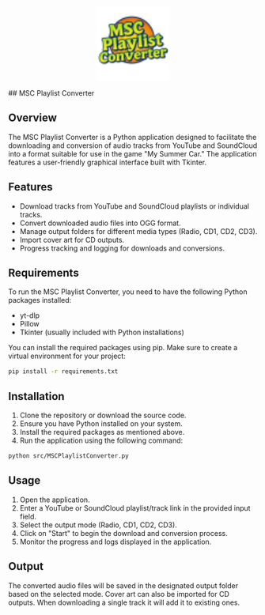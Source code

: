 <p align="center">
  <img src="src/resources/icon.png" alt="Logo" width="150"/>
</p>
## MSC Playlist Converter

## Overview
The MSC Playlist Converter is a Python application designed to facilitate the downloading and conversion of audio tracks from YouTube and SoundCloud into a format suitable for use in the game "My Summer Car." The application features a user-friendly graphical interface built with Tkinter.

## Features
- Download tracks from YouTube and SoundCloud playlists or individual tracks.
- Convert downloaded audio files into OGG format.
- Manage output folders for different media types (Radio, CD1, CD2, CD3).
- Import cover art for CD outputs.
- Progress tracking and logging for downloads and conversions.

## Requirements
To run the MSC Playlist Converter, you need to have the following Python packages installed:
- yt-dlp
- Pillow
- Tkinter (usually included with Python installations)

You can install the required packages using pip. Make sure to create a virtual environment for your project:

```bash
pip install -r requirements.txt
```

## Installation
1. Clone the repository or download the source code.
2. Ensure you have Python installed on your system.
3. Install the required packages as mentioned above.
4. Run the application using the following command:

```bash
python src/MSCPlaylistConverter.py
```

## Usage
1. Open the application.
2. Enter a YouTube or SoundCloud playlist/track link in the provided input field.
3. Select the output mode (Radio, CD1, CD2, CD3).
4. Click on "Start" to begin the download and conversion process.
5. Monitor the progress and logs displayed in the application.

## Output
The converted audio files will be saved in the designated output folder based on the selected mode. Cover art can also be imported for CD outputs.
When downloading a single track it will add it to existing ones.
